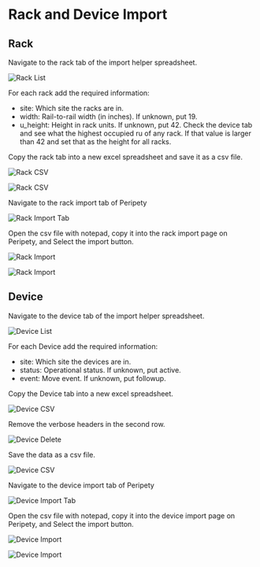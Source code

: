 # Rack and Device Import

## Rack

Navigate to the rack tab of the import helper spreadsheet.

![Rack List](../img/import/rack_list.png)

For each rack add the required information:

* site: Which site the racks are in.
* width: Rail-to-rail width (in inches). If unknown, put 19.
* u_height: Height in rack units. If unknown, put 42. Check the device tab and see what the highest occupied ru of any rack. If that value is larger than 42 and set that as the height for all racks.

Copy the rack tab into a new excel spreadsheet and save it as a csv file.

![Rack CSV](../img/import/rack_csv_1.png)

![Rack CSV](../img/import/rack_csv_2.png)

Navigate to the rack import tab of Peripety

![Rack Import Tab](../img/import/rack_import_tab.png)

Open the csv file with notepad, copy it into the rack import page on Peripety, and Select the import button.

![Rack Import](../img/import/rack_import_1.png)

![Rack Import](../img/import/rack_import_2.png)

## Device

Navigate to the device tab of the import helper spreadsheet.

![Device List](../img/import/device_list.png)

For each Device add the required information:

* site: Which site the devices are in.
* status: Operational status. If unknown, put active.
* event: Move event. If unknown, put followup.

Copy the Device tab into a new excel spreadsheet.

![Device CSV](../img/import/device_csv_1.png)

Remove the verbose headers in the second row.

![Device Delete](../img/import/device_delete.png)

Save the data as a csv file.

![Device CSV](../img/import/device_csv_2.png)

Navigate to the device import tab of Peripety

![Device Import Tab](../img/import/device_import_tab.png)

Open the csv file with notepad, copy it into the device import page on Peripety, and Select the import button.

![Device Import](../img/import/device_import_1.png)

![Device Import](../img/import/device_import_2.png)
